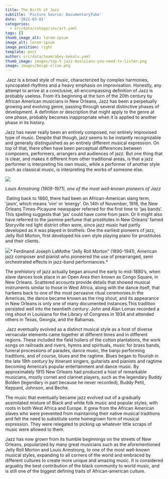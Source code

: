 ```yaml
---
title: The Birth of Jazz
subtitle: 'Picture Source: DocumentaryTube'
date: '2021-03-01'
categories:
  - src/data/categories/art.yaml
tags: []
thumb_image_alt: lorem-ipsum
image_alt: lorem-ipsum
image_position: right
template: post
author: src/data/team/abey-bekalu.yaml
thumb_image: images/top-5-jazz-musicians-you-need-to-listen.png
image: images/beige-olive.png
---
```

 Jazz is a broad style of music, characterized by complex harmonies, syncopated rhythms and a heavy emphasis on improvisation. Honestly, any attempt to arrive at a conclusive, all-encompassing definition of Jazz is probably useless. From it’s beginning at the turn of the 20th century by African American musicians in New Orleans, Jazz has been a perpetually growing and evolving genre, passing through several distinctive phases of development. A definition or description that might apply to the genre at one phase, probably becomes inappropriate when it is applied to another phase in its history.


Jazz has never really been an entirely composed, nor entirely improvised type of music. Despite that though, jazz seems to be instantly recognizable and generally distinguished as an entirely different musical expression. On top of that, there often have been perceptual differences between composers, performers, arrangers and audiences of jazz. But one thing that is clear, and makes it different from other traditional areas, is that a jazz performer is interpreting his own music, while a performer of another style such as classical music, is interpreting the works of someone else.

![](https://lh6.googleusercontent.com/wBU3NuWVk1nLhZEPfi_etnB961wzqIuQhY4dK7VOY_kOIep1A9-KxjMZPMXDj1ZbCjGbdAWSj9lsV_hMv\_2KfrMTgO5LuW1XNM6GA5Y0ZiVGEPVLIGI4MxFplfvd4CzOLr6B-xlt)

*Louis Armstrong (1909-1971), one of the most well-known pioneers of Jazz*

 Dating back to 1860, there had been an African-American slang term, ‘jasm’, which means ‘vim’ or ‘energy’. On 14th of November, 1916, the New Orleans Times-Picayune newspaper referred for the first time to ‘jas bands’. This spelling suggests that ‘jas’ could have come from jasm. Or it might also have referred to the jasmine perfume that prostitutes in New Orleans’ famed Storyville red light district often wore, since jazz music had partly developed as it was played in brothels. One the earliest pioneers of jazz, Jelly Roll Morton, first developed his own style playing piano for prostitutes and their clients.

![](https://lh5.googleusercontent.com/KFvuz_bnqD_cL9gfVxnsjRwg5XtY3SCq2wXLCcFVwAYnoIUYeKUcpqCR_LdN6MYu75VSBM1UBODSwpV5hUXcbbC9QgrpxQ1wUZ33Hd1NtjYL_l5R6I9vR5f0SUF2Xsvpp2Vf_PSF)* Ferdinand Joseph LaMothe “Jelly Roll Morton” (1890-1941), American jazz composer and pianist who pioneered the use of prearranged, semi orchestrated effects in jazz-band performances.*

The prehistory of jazz actually began around the early to mid-1880’s, when slave dances took place in an Open Area then known as Congo Square, in New Orleans. Scattered accounts provide details that showed musical instruments similar to those in West Africa, along with the dance itself, that harkens back to one of the most pervasive ritual ceremonies.In the Americas, the dance became known as the ring shout, and its appearance in New Orleans is only one of many documented instances.This tradition persisted well into the twentieth century: John and Alan Lomax recorded a ring shout in Louisiana for the Library of Congress in 1934 and attended others in Texas, Georgia, and the Bahamas.

 Jazz eventually evolved as a distinct musical style as a host of diverse vernacular elements came together at different times and in different regions. These included the field hollers of the cotton plantations, the work songs on railroads and rivers, hymns and spirituals, music for brass bands, funeral processions of parades, dance music, the banjo performing traditions, and of course, blues and the ragtime. Blues began to flourish in the late 19th century by itinerant singers, guitarists and pianists and ragtime becoming America’s popular entertainment and dance music. By approximately 1915 New Orleans had produced a host of remarkable musicians, mostly cornet and clarinet players, such as the legendary Buddy Bolden (legendary in part because he never recorded), Buddy Petit, Keppard, Johnson, and Beche.

The music that eventually became jazz evolved out of a gradually assimilated mixture of Black and white folk music and popular styles, with roots in both West Africa and Europe. It grew from the African American slaves who were prevented from maintaining their native musical traditions and felt the need to substitute some homegrown form of musical expression. They were relegated to picking up whatever little scraps of music were allowed to them.

Jazz has now grown from its humble beginnings on the streets of New Orleans, popularized by many great musicians such as the aforementioned Jelly Roll Morton and Louis Armstrong, to one of the most well-known musical styles, expanding to all corners of the world and embraced by different cultures to create more unique and amazing music. It is considered arguably the best contribution of the black community to world music, and is still one of the biggest defining traits of African-american culture.
